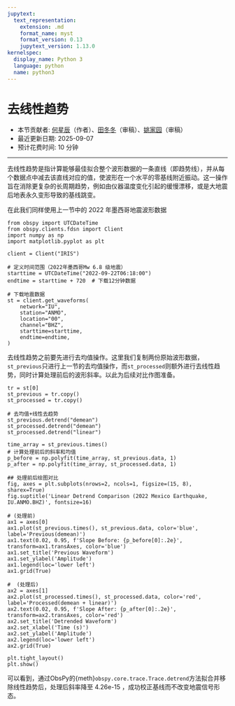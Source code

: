 ```yaml
---
jupytext:
  text_representation:
    extension: .md
    format_name: myst
    format_version: 0.13
    jupytext_version: 1.13.0
kernelspec:
  display_name: Python 3
  language: python
  name: python3
---
```


# 去线性趋势

- 本节贡献者: [何星辰](https://github.com/Chuan1937)（作者）、[田冬冬](https://me.seisman.info/)（审稿）、[姚家园](https://github.com/core-man)（审稿）
- 最近更新日期: 2025-09-07
- 预计花费时间: 10 分钟

---

去线性趋势是指计算能够最佳拟合整个波形数据的一条直线（即趋势线），并从每个数据点中减去该直线对应的值，使波形在一个水平的零基线附近振动。这一操作旨在消除更复杂的长周期趋势，例如由仪器温度变化引起的缓慢漂移，或是大地震后地表永久变形导致的基线跳变。

在此我们同样使用上一节中的 2022 年墨西哥地震波形数据

```{code-cell} ipython3
from obspy import UTCDateTime
from obspy.clients.fdsn import Client
import numpy as np
import matplotlib.pyplot as plt

client = Client("IRIS") 

# 定义时间范围（2022年墨西哥Mw 6.8 级地震）
starttime = UTCDateTime("2022-09-22T06:18:00")
endtime = starttime + 720  # 下载12分钟数据

# 下载地震数据
st = client.get_waveforms(
    network="IU",
    station="ANMO", 
    location="00", 
    channel="BHZ",
    starttime=starttime, 
    endtime=endtime,
)    
```

去线性趋势之前要先进行去均值操作。这里我们复制两份原始波形数据，`st_previous`只进行上一节的去均值操作，而`st_processed`则额外进行去线性趋势，同时计算处理前后的波形斜率。以此为后续对比作图准备。

```{code-cell} ipython3
tr = st[0]
st_previous = tr.copy()
st_processed = tr.copy()

# 去均值+线性去趋势
st_previous.detrend("demean")
st_processed.detrend("demean")
st_processed.detrend("linear")

time_array = st_previous.times()
# 计算处理前后的斜率和均值
p_before = np.polyfit(time_array, st_previous.data, 1)
p_after = np.polyfit(time_array, st_processed.data, 1)

## 处理前后绘图对比
fig, axes = plt.subplots(nrows=2, ncols=1, figsize=(15, 8), sharex=True)
fig.suptitle('Linear Detrend Comparison (2022 Mexico Earthquake, IU.ANMO.BHZ)', fontsize=16)

# (处理前)
ax1 = axes[0]
ax1.plot(st_previous.times(), st_previous.data, color='blue', label='Previous(demean)')
ax1.text(0.02, 0.95, f'Slope Before: {p_before[0]:.2e}', transform=ax1.transAxes, color='blue')
ax1.set_title('Previous Waveform')
ax1.set_ylabel('Amplitude')
ax1.legend(loc='lower left')
ax1.grid(True)

#  (处理后)
ax2 = axes[1]
ax2.plot(st_processed.times(), st_processed.data, color='red', label='Processed(demean + linear)')
ax2.text(0.02, 0.95, f'Slope After: {p_after[0]:.2e}', transform=ax2.transAxes, color='red')
ax2.set_title('Detrended Waveform')
ax2.set_xlabel('Time (s)')
ax2.set_ylabel('Amplitude')
ax2.legend(loc='lower left')
ax2.grid(True)

plt.tight_layout() 
plt.show()
```

可以看到，通过ObsPy的{meth}`obspy.core.trace.Trace.detrend`方法拟合并移除线性趋势后，处理后斜率降至 4.26e-15 ，成功校正基线而不改变地震信号形态。